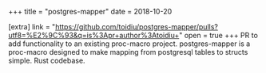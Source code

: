 +++
title = "postgres-mapper"
date = 2018-10-20

[extra]
link = "https://github.com/toidiu/postgres-mapper/pulls?utf8=%E2%9C%93&q=is%3Apr+author%3Atoidiu+"
open = true
+++
PR to add functionality to an existing proc-macro project. postgres-mapper is a proc-macro designed to make mapping from postgresql tables to structs simple. Rust codebase.
